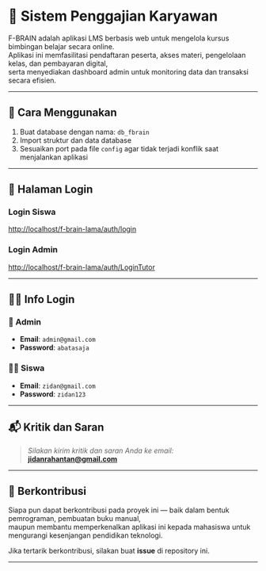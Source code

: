 # 📘 Sistem Penggajian Karyawan

F-BRAIN adalah aplikasi LMS berbasis web untuk mengelola kursus bimbingan belajar secara online.  
Aplikasi ini memfasilitasi pendaftaran peserta, akses materi, pengelolaan kelas, dan pembayaran digital,  
serta menyediakan dashboard admin untuk monitoring data dan transaksi secara efisien.

---

## 🚀 Cara Menggunakan

1. Buat database dengan nama: `db_fbrain`
2. Import struktur dan data database
3. Sesuaikan port pada file `config` agar tidak terjadi konflik saat menjalankan aplikasi

---

## 🔐 Halaman Login

### Login Siswa

[http://localhost/f-brain-lama/auth/login](http://localhost/f-brain-lama/auth/login)

### Login Admin

[http://localhost/f-brain-lama/auth/LoginTutor](http://localhost/f-brain-lama/auth/LoginTutor)

---

## 🧑‍💼 Info Login

### 🔑 Admin

- **Email**: `admin@gmail.com`
- **Password**: `abatasaja`

### 👨‍🎓 Siswa

- **Email**: `zidan@gmail.com`
- **Password**: `zidan123`

---

## 📬 Kritik dan Saran

> _Silakan kirim kritik dan saran Anda ke email:_  
> **jidanrahantan@gmail.com**

---

## 🤝 Berkontribusi

Siapa pun dapat berkontribusi pada proyek ini — baik dalam bentuk pemrograman, pembuatan buku manual,  
maupun membantu memperkenalkan aplikasi ini kepada mahasiswa untuk mengurangi kesenjangan pendidikan teknologi.

Jika tertarik berkontribusi, silakan buat **issue** di repository ini.

---
